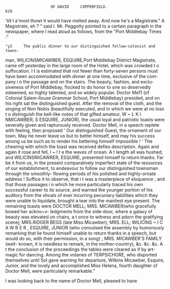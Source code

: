                         OF DAVID     COPPERFIELD.                       619
'till I a'most thowt it would have melted away. And now he's a
Magistrate."
      A Magistrate, eh ? " said I.
    Mr. Peggotty pointed to a certain paragraph in the newspaper, where I
read aloud as follows, from the "Port Middlebay Times :"

    "y2     The public dinner to our distinguished fellow-colonist and towns-
man, WILICINSMICAWBER,        ESQUIRE,Port Middlebay District Magistrate,
came off yesterday in the large room of the Hotel, which was crowded t o
suffocation. I t is estimated that not fewer than forty-seven persons must
have been accommodated with dinner at one time, exclusive of the com-
pany i n the passage and on the stairs. The beauty, fashion, and exclu-
siveness of Port Middlebay, flocked to do honor to one so deservedly
esteemed, so highly talented, and so widely popular. Doctor Me11 (of
Colonial Salem-Ilouse Grammar School, Port Middlebay) presided, and
on his right sat the distinguished guest. After the removal of the cloth,
and the singing of Non Nobis (beautifully executed, and in which we were
at no loss t o distinguish the bell-like notes of that gifted amateur,
W ~ L K I NMICAWBER,
             S            ESQUIRE, JUNIOR),     the usual loyal and patriotic
toasts were severally given and rapturously received. Doctor Mell, in a
speech replete with feeling, then proposed ' Our distinguished Guest, the
ornament of our town. May he never leave us but to better himself, and
may his success among us be such as to render his bettering himself
impossible ! ' The cheering with which the toast was received defies
description. Again and again it rose and fell, l ~ l t e the waves of
ocean. A t length all was hushed, and WILICINSRIICAWRER,            ESQUIRE,
presented himself to return thanks. Far be it from us, in the present
comparatively imperfect state of the resources of our establishment, to
endeavour to follow our distinguished townsman through the smoothly-
flowing periods of his polished and highly-ornate address ! Suffice it to
observe, that i t was a masterpiece of eloquence ; and that those passages
i n which he more particularly traced his own successful career to its
source, and warned the younger portion of his auditory from the shoals of
ever incurring pecuniary liabilities which they were unable to liquidate,
brought a tear into the manliest eye present. The remaining toasts were
DOCTOR     MELL; MRS. MICAWBER(who gracefully bowed her ackno~v-
ledgments from the side-door, where a galaxy of beauty was elevated on
chairs, a t once to witness and adorn the gratifying scenej; MRS.RIDGER
BEGS (late Miss Micawber); MRS. ELL; WILICINS ~ I C A W B E R ,
ESQUIRE, JUNIOR      (who convulsed the assembly by humorously remarking
that lie found himself unable to return thanks in a speech, but would do
so, with their permission, in a song) ; MRS. MICAWBER'S FAMILY          (well-
known, it is needless to remark, in the mother-country), &c. &c. &c. A t
the conclusion of the proceedings the tables were cleared as if by art-
magic for dancing. Among the votaries of TERPSICHORE,          who disported
themselves until Sol gave warning for departure, Wilkins Micawber,
Esquire, Junior, and the lovely and accomplished Miss Helena, fourth
daughter of Doctor Mell, were particularly remarkable."

   I was looking back to the name of Doctor Mell, pleased to have
